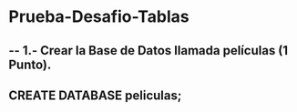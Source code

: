 # Prueba-Desafio-Tablas
## -- 1.- Crear la Base de Datos llamada películas (1 Punto).
## CREATE DATABASE peliculas;
